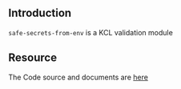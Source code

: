 ## Introduction

`safe-secrets-from-env` is a KCL validation module

## Resource

The Code source and documents are [here](https://github.com/kcl-lang/modules/tree/main/safe-secrets-from-env)
